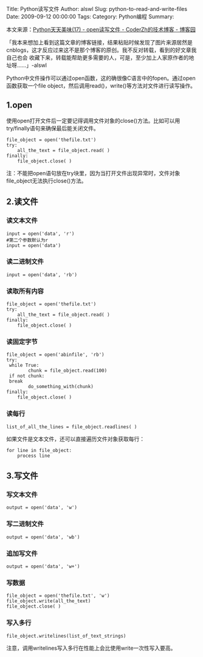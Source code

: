 Title: Python读写文件
Author: alswl
Slug: python-to-read-and-write-files
Date: 2009-09-12 00:00:00
Tags: 
Category: Python编程
Summary: 

本文来源：[Python天天美味(17) - open读写文件 - CoderZh的技术博客 -
博客园](http://www.cnblogs.com/coderzh/archive/2008/05/10/1191410.html)

「我本来想加上看到这篇文章的博客链接，结果粘贴时候发现了图片来源居然是cnblogs，这才反应过来这不是那个博客的原创。我不反对转载，看到的好文章我自己也会
收藏下来，转载能帮助更多需要的人，可是，至少加上人家原作者的地址呀……」-alswl

Python中文件操作可以通过open函数，这的确很像C语言中的fopen。通过open函数获取一个file
object，然后调用read()，write()等方法对文件进行读写操作。

## 1.open

使用open打开文件后一定要记得调用文件对象的close()方法。比如可以用try/finally语句来确保最后能关闭文件。

    
    file_object = open('thefile.txt')
    try:
        all_the_text = file_object.read( )
    finally:
        file_object.close( )

注：不能把open语句放在try块里，因为当打开文件出现异常时，文件对象file_object无法执行close()方法。

## 2.读文件

### 读文本文件

    
    input = open('data', 'r')
    #第二个参数默认为r
    input = open('data')

### 读二进制文件

    
    input = open('data', 'rb')

### 读取所有内容

    
    file_object = open('thefile.txt')
    try:
        all_the_text = file_object.read( )
    finally:
        file_object.close( )

### 读固定字节

    
    file_object = open('abinfile', 'rb')
    try:
     while True:
            chunk = file_object.read(100)
     if not chunk:
     break
            do_something_with(chunk)
    finally:
        file_object.close( )

### 读每行

    
    list_of_all_the_lines = file_object.readlines( )

如果文件是文本文件，还可以直接遍历文件对象获取每行：

    
    for line in file_object:
        process line

## 3.写文件

### 写文本文件

    
    output = open('data', 'w')

### 写二进制文件

    
    output = open('data', 'wb')

### 追加写文件

    
    output = open('data', 'w+')

### 写数据

    
    file_object = open('thefile.txt', 'w')
    file_object.write(all_the_text)
    file_object.close( )

### 写入多行

    
    file_object.writelines(list_of_text_strings)

注意，调用writelines写入多行在性能上会比使用write一次性写入要高。

